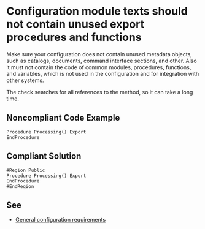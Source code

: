 # Configuration module texts should not contain unused export procedures and functions

Make sure your configuration does not contain unused metadata objects, such as catalogs, documents, 
command interface sections, and other. Also it must not contain the code of common modules, procedures, 
functions, and variables, which is not used in the configuration and for integration with other systems.

The check searches for all references to the method, so it can take a long time.

## Noncompliant Code Example

```bsl
Procedure Processing() Export
EndProcedure
```

## Compliant Solution

```bsl
#Region Public
Procedure Processing() Export
EndProcedure
#EndRegion
```

## See

- [General configuration requirements](https://support.1ci.com/hc/en-us/articles/360011107839-General-configuration-requirements)
